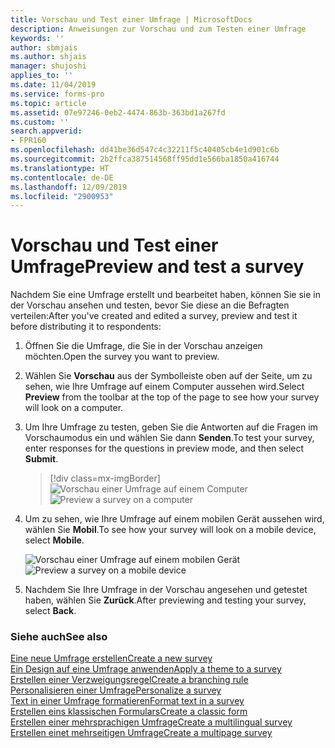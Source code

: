 ```yaml
---
title: Vorschau und Test einer Umfrage | MicrosoftDocs
description: Anweisungen zur Vorschau und zum Testen einer Umfrage
keywords: ''
author: sbmjais
ms.author: shjais
manager: shujoshi
applies_to: ''
ms.date: 11/04/2019
ms.service: forms-pro
ms.topic: article
ms.assetid: 07e97246-0eb2-4474-863b-363bd1a267fd
ms.custom: ''
search.appverid:
- FPR160
ms.openlocfilehash: dd41be36d547c4c32211f5c40405cb4e1d901c6b
ms.sourcegitcommit: 2b2ffca387514568ff95dd1e566ba1850a416744
ms.translationtype: HT
ms.contentlocale: de-DE
ms.lasthandoff: 12/09/2019
ms.locfileid: "2900953"
---
```

# <a name="preview-and-test-a-survey"></a><span data-ttu-id="3e882-103">Vorschau und Test einer Umfrage</span><span class="sxs-lookup"><span data-stu-id="3e882-103">Preview and test a survey</span></span>

<span data-ttu-id="3e882-104">Nachdem Sie eine Umfrage erstellt und bearbeitet haben, können Sie sie in der Vorschau ansehen und testen, bevor Sie diese an die Befragten verteilen:</span><span class="sxs-lookup"><span data-stu-id="3e882-104">After you've created and edited a survey, preview and test it before distributing it to respondents:</span></span>

1.  <span data-ttu-id="3e882-105">Öffnen Sie die Umfrage, die Sie in der Vorschau anzeigen möchten.</span><span class="sxs-lookup"><span data-stu-id="3e882-105">Open the survey you want to preview.</span></span>

2.  <span data-ttu-id="3e882-106">Wählen Sie **Vorschau** aus der Symbolleiste oben auf der Seite, um zu sehen, wie Ihre Umfrage auf einem Computer aussehen wird.</span><span class="sxs-lookup"><span data-stu-id="3e882-106">Select **Preview** from the toolbar at the top of the page to see how your survey will look on a computer.</span></span>

3.  <span data-ttu-id="3e882-107">Um Ihre Umfrage zu testen, geben Sie die Antworten auf die Fragen im Vorschaumodus ein und wählen Sie dann **Senden**.</span><span class="sxs-lookup"><span data-stu-id="3e882-107">To test your survey, enter responses for the questions in preview mode, and then select **Submit**.</span></span>

    > [!div class=mx-imgBorder]
    > <span data-ttu-id="3e882-108">![Vorschau einer Umfrage auf einem Computer](media/preview-survey-computer.png "Vorschau einer Umfrage auf einem Computer")</span><span class="sxs-lookup"><span data-stu-id="3e882-108">![Preview a survey on a computer](media/preview-survey-computer.png "Preview a survey on a computer")</span></span>

4.  <span data-ttu-id="3e882-109">Um zu sehen, wie Ihre Umfrage auf einem mobilen Gerät aussehen wird, wählen Sie **Mobil**.</span><span class="sxs-lookup"><span data-stu-id="3e882-109">To see how your survey will look on a mobile device, select **Mobile**.</span></span>

    <span data-ttu-id="3e882-110">![Vorschau einer Umfrage auf einem mobilen Gerät ](media/preview-survey-mobile.png "Vorschau einer Umfrage auf einem mobilen Gerät")</span><span class="sxs-lookup"><span data-stu-id="3e882-110">![Preview a survey on a mobile device](media/preview-survey-mobile.png "Preview a survey on a mobile device")</span></span>

5.  <span data-ttu-id="3e882-111">Nachdem Sie Ihre Umfrage in der Vorschau angesehen und getestet haben, wählen Sie **Zurück**.</span><span class="sxs-lookup"><span data-stu-id="3e882-111">After previewing and testing your survey, select **Back**.</span></span>

### <a name="see-also"></a><span data-ttu-id="3e882-112">Siehe auch</span><span class="sxs-lookup"><span data-stu-id="3e882-112">See also</span></span>

[<span data-ttu-id="3e882-113">Eine neue Umfrage erstellen</span><span class="sxs-lookup"><span data-stu-id="3e882-113">Create a new survey</span></span>](create-new-survey.md)<br>
[<span data-ttu-id="3e882-114">Ein Design auf eine Umfrage anwenden</span><span class="sxs-lookup"><span data-stu-id="3e882-114">Apply a theme to a survey</span></span>](apply-theme.md)<br>
[<span data-ttu-id="3e882-115">Erstellen einer Verzweigungsregel</span><span class="sxs-lookup"><span data-stu-id="3e882-115">Create a branching rule</span></span>](create-branching-rule.md)<br>
[<span data-ttu-id="3e882-116">Personalisieren einer Umfrage</span><span class="sxs-lookup"><span data-stu-id="3e882-116">Personalize a survey</span></span>](personalize-survey.md)<br>
[<span data-ttu-id="3e882-117">Text in einer Umfrage formatieren</span><span class="sxs-lookup"><span data-stu-id="3e882-117">Format text in a survey</span></span>](survey-text-format.md)<br>
[<span data-ttu-id="3e882-118">Erstellen eins klassischen Formulars</span><span class="sxs-lookup"><span data-stu-id="3e882-118">Create a classic form</span></span>](create-classic-form.md)<br>
[<span data-ttu-id="3e882-119">Erstellen einer mehrsprachigen Umfrage</span><span class="sxs-lookup"><span data-stu-id="3e882-119">Create a multilingual survey</span></span>](create-multilingual-survey.md)<br>
[<span data-ttu-id="3e882-120">Erstellen einet mehrseitigen Umfrage</span><span class="sxs-lookup"><span data-stu-id="3e882-120">Create a multipage survey</span></span>](create-multipage-survey.md)
